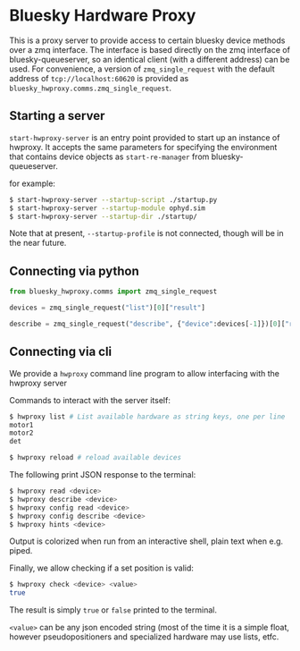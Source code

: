 # Bluesky Hardware Proxy

This is a proxy server to provide access to certain bluesky device methods over a zmq interface.
The interface is based directly on the zmq interface of bluesky-queueserver, so an identical client (with a different address) can be used.
For convenience, a version of `zmq_single_request` with the default address of `tcp://localhost:60620` is provided as `bluesky_hwproxy.comms.zmq_single_request`.

## Starting a server

`start-hwproxy-server` is an entry point provided to start up an instance of hwproxy.
It accepts the same parameters for specifying the environment that contains device objects as `start-re-manager` from bluesky-queueserver.

for example:

```bash
$ start-hwproxy-server --startup-script ./startup.py
$ start-hwproxy-server --startup-module ophyd.sim
$ start-hwproxy-server --startup-dir ./startup/
```

Note that at present, `--startup-profile` is not connected, though will be in the near future.

## Connecting via python

```python
from bluesky_hwproxy.comms import zmq_single_request

devices = zmq_single_request("list")[0]["result"]

describe = zmq_single_request("describe", {"device":devices[-1]})[0]["result"]
```

## Connecting via cli

We provide a `hwproxy` command line program to allow interfacing with the hwproxy server

Commands to interact with the server itself:
```bash
$ hwproxy list # List available hardware as string keys, one per line
motor1
motor2
det

$ hwproxy reload # reload available devices
```

The following print JSON response to the terminal:

```bash
$ hwproxy read <device>
$ hwproxy describe <device>
$ hwproxy config read <device>
$ hwproxy config describe <device>
$ hwproxy hints <device>
```

Output is colorized when run from an interactive shell, plain text when e.g. piped.

Finally, we allow checking if a set position is valid:
```bash
$ hwproxy check <device> <value>
true
```

The result is simply `true` or `false` printed to the terminal.

`<value>` can be any json encoded string (most of the time it is a simple float, however pseudopositioners and specialized hardware may use lists, etfc.
